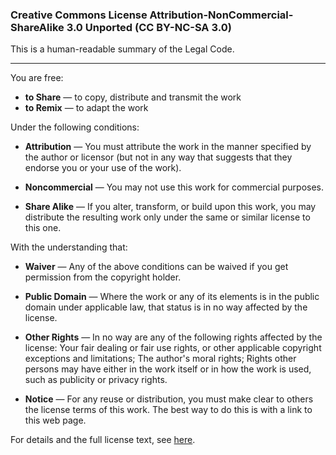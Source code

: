 
### Creative Commons License Attribution-NonCommercial-ShareAlike 3.0 Unported (CC BY-NC-SA 3.0) 

This is a human-readable summary of the Legal Code. 

---
You are free:
- **to Share** — to copy, distribute and transmit the work
- **to Remix** — to adapt the work 

Under the following conditions: 

- **Attribution** — You must attribute the work in the manner specified by the author or licensor (but not in any way that suggests that they endorse you or your use of the work). 

- **Noncommercial** — You may not use this work for commercial purposes. 

- **Share Alike** — If you alter, transform, or build upon this work, you may distribute the resulting work only under the same or similar license to this one. 

With the understanding that: 

- **Waiver** — Any of the above conditions can be waived if you get permission from the copyright holder. 

- **Public Domain** — Where the work or any of its elements is in the public domain under applicable law, that status is in no way affected by the license. 

- **Other Rights** — In no way are any of the following rights affected by the license: Your fair dealing or fair use rights, or other applicable copyright exceptions and limitations; The author's moral rights; Rights other persons may have either in the work itself or in how the work is used, such as publicity or privacy rights. 

- **Notice** — For any reuse or distribution, you must make clear to others the license terms of this work. The best way to do this is with a link to this web page. 

For details and the full license text, see [here](http://creativecommons.org/licenses/by-nc-sa/3.0/).